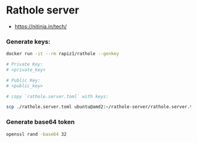 # Rathole server

- https://nitinja.in/tech/

### Generate keys:

```bash
docker run -it --rm rapiz1/rathole --genkey

# Private Key:
# <private_key>

# Public Key:
# <public_key>
```


```bash
# copy `rathole.server.toml` with keys:

scp ./rathole.server.toml ubuntu@amd2:~/rathole-server/rathole.server.toml
```

### Generate base64 token

```bash
openssl rand -base64 32
```
